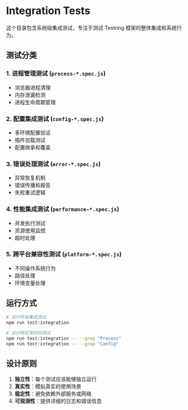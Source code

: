 # Integration Tests

这个目录包含系统级集成测试，专注于测试 Testring 框架的整体集成和系统行为。

## 测试分类

### 1. 进程管理测试 (`process-*.spec.js`)
- 浏览器进程清理
- 内存泄漏检测
- 进程生命周期管理

### 2. 配置集成测试 (`config-*.spec.js`)
- 多环境配置验证
- 插件加载测试
- 配置继承和覆盖

### 3. 错误处理测试 (`error-*.spec.js`)
- 异常恢复机制
- 错误传播和报告
- 失败重试逻辑

### 4. 性能集成测试 (`performance-*.spec.js`)
- 并发执行测试
- 资源使用监控
- 超时处理

### 5. 跨平台兼容性测试 (`platform-*.spec.js`)
- 不同操作系统行为
- 路径处理
- 环境变量处理

## 运行方式

```bash
# 运行所有集成测试
npm run test:integration

# 运行特定类别的测试
npm run test:integration -- --grep "Process"
npm run test:integration -- --grep "Config"
```

## 设计原则

1. **独立性**：每个测试应该能够独立运行
2. **真实性**：模拟真实的使用场景
3. **稳定性**：避免依赖外部服务或网络
4. **可观测性**：提供详细的日志和错误信息
